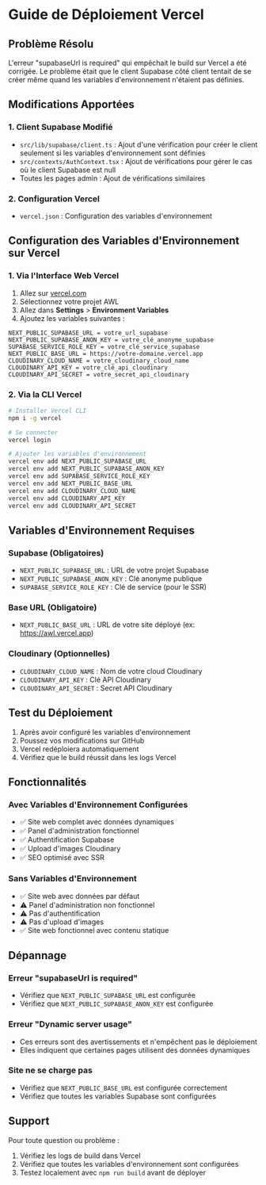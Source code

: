 # Guide de Déploiement Vercel

## Problème Résolu

L'erreur "supabaseUrl is required" qui empêchait le build sur Vercel a été corrigée. Le problème était que le client Supabase côté client tentait de se créer même quand les variables d'environnement n'étaient pas définies.

## Modifications Apportées

### 1. Client Supabase Modifié
- `src/lib/supabase/client.ts` : Ajout d'une vérification pour créer le client seulement si les variables d'environnement sont définies
- `src/contexts/AuthContext.tsx` : Ajout de vérifications pour gérer le cas où le client Supabase est null
- Toutes les pages admin : Ajout de vérifications similaires

### 2. Configuration Vercel
- `vercel.json` : Configuration des variables d'environnement

## Configuration des Variables d'Environnement sur Vercel

### 1. Via l'Interface Web Vercel

1. Allez sur [vercel.com](https://vercel.com)
2. Sélectionnez votre projet AWL
3. Allez dans **Settings** > **Environment Variables**
4. Ajoutez les variables suivantes :

```
NEXT_PUBLIC_SUPABASE_URL = votre_url_supabase
NEXT_PUBLIC_SUPABASE_ANON_KEY = votre_clé_anonyme_supabase
SUPABASE_SERVICE_ROLE_KEY = votre_clé_service_supabase
NEXT_PUBLIC_BASE_URL = https://votre-domaine.vercel.app
CLOUDINARY_CLOUD_NAME = votre_cloudinary_cloud_name
CLOUDINARY_API_KEY = votre_clé_api_cloudinary
CLOUDINARY_API_SECRET = votre_secret_api_cloudinary
```

### 2. Via la CLI Vercel

```bash
# Installer Vercel CLI
npm i -g vercel

# Se connecter
vercel login

# Ajouter les variables d'environnement
vercel env add NEXT_PUBLIC_SUPABASE_URL
vercel env add NEXT_PUBLIC_SUPABASE_ANON_KEY
vercel env add SUPABASE_SERVICE_ROLE_KEY
vercel env add NEXT_PUBLIC_BASE_URL
vercel env add CLOUDINARY_CLOUD_NAME
vercel env add CLOUDINARY_API_KEY
vercel env add CLOUDINARY_API_SECRET
```

## Variables d'Environnement Requises

### Supabase (Obligatoires)
- `NEXT_PUBLIC_SUPABASE_URL` : URL de votre projet Supabase
- `NEXT_PUBLIC_SUPABASE_ANON_KEY` : Clé anonyme publique
- `SUPABASE_SERVICE_ROLE_KEY` : Clé de service (pour le SSR)

### Base URL (Obligatoire)
- `NEXT_PUBLIC_BASE_URL` : URL de votre site déployé (ex: https://awl.vercel.app)

### Cloudinary (Optionnelles)
- `CLOUDINARY_CLOUD_NAME` : Nom de votre cloud Cloudinary
- `CLOUDINARY_API_KEY` : Clé API Cloudinary
- `CLOUDINARY_API_SECRET` : Secret API Cloudinary

## Test du Déploiement

1. Après avoir configuré les variables d'environnement
2. Poussez vos modifications sur GitHub
3. Vercel redéploiera automatiquement
4. Vérifiez que le build réussit dans les logs Vercel

## Fonctionnalités

### Avec Variables d'Environnement Configurées
- ✅ Site web complet avec données dynamiques
- ✅ Panel d'administration fonctionnel
- ✅ Authentification Supabase
- ✅ Upload d'images Cloudinary
- ✅ SEO optimisé avec SSR

### Sans Variables d'Environnement
- ✅ Site web avec données par défaut
- ⚠️ Panel d'administration non fonctionnel
- ⚠️ Pas d'authentification
- ⚠️ Pas d'upload d'images
- ✅ Site web fonctionnel avec contenu statique

## Dépannage

### Erreur "supabaseUrl is required"
- Vérifiez que `NEXT_PUBLIC_SUPABASE_URL` est configurée
- Vérifiez que `NEXT_PUBLIC_SUPABASE_ANON_KEY` est configurée

### Erreur "Dynamic server usage"
- Ces erreurs sont des avertissements et n'empêchent pas le déploiement
- Elles indiquent que certaines pages utilisent des données dynamiques

### Site ne se charge pas
- Vérifiez que `NEXT_PUBLIC_BASE_URL` est configurée correctement
- Vérifiez que toutes les variables Supabase sont configurées

## Support

Pour toute question ou problème :
1. Vérifiez les logs de build dans Vercel
2. Vérifiez que toutes les variables d'environnement sont configurées
3. Testez localement avec `npm run build` avant de déployer 